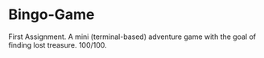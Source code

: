 # Bingo-Game
First Assignment. A mini (terminal-based) adventure game with the goal of finding lost treasure. 
100/100.
